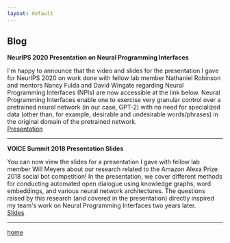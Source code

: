 ```yaml
---
layout: default
---
```


## Blog

**NeurIPS 2020 Presentation on Neural Programming Interfaces**

I'm happy to announce that the video and slides for the presentation I gave for NeurIPS 2020 on work done with fellow lab member Nathaniel Robinson and mentors Nancy Fulda and David Wingate regarding Neural Programming Interfaces (NPIs) are now accessible at the link below. Neural Programming Interfaces enable one to exercise very granular control over a pretrained neural network (in our case, GPT-2) with no need for specialized data (other than, for example, desirable and undesirable words/phrases) in the original domain of the pretrained network. \
[Presentation](https://slideslive.com/38936370/towards-neural-program-interfaces)

---

**VOICE Summit 2018 Presentation Slides**

You can now view the slides for a presentation I gave with fellow lab member Will Meyers about our research related to the Amazon Alexa Prize 2018 social bot competition! In the presentation, we cover different methods for conducting automated open dialogue using knowledge graphs, word embeddings, and various neural network architectures. The questions raised by this research (and covered in the presentation) directly inspired my team's work on Neural Programming Interfaces two years later.\
[Slides](http://bit.ly/byu_voice_2018_nj)

---

[home](./)
